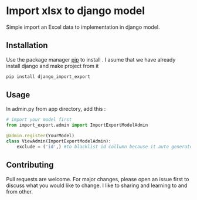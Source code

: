 # Import xlsx to django model

Simple import an Excel data to implementation in django model.

## Installation

Use the package manager [pip](https://pip.pypa.io/en/stable/) to install .
I asume that we have already install django and make project from it

```bash
pip install django_import_export
```

## Usage

In admin.py from app directory, add this :
```python
# import your model first
from import_export.admin import ImportExportModelAdmin

@admin.register(YourModel)
class ViewAdmin(ImportExportModelAdmin):
    exclude = ('id',) #to blacklist id collumn because it auto generate
```

## Contributing
Pull requests are welcome. For major changes, please open an issue first to discuss what you would like to change. I like to sharing and learning to and from other.